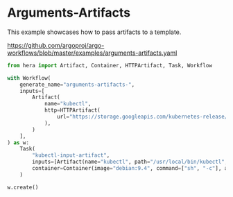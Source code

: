 # Arguments-Artifacts

This example showcases how to pass artifacts to a template.

https://github.com/argoproj/argo-workflows/blob/master/examples/arguments-artifacts.yaml

```python
from hera import Artifact, Container, HTTPArtifact, Task, Workflow

with Workflow(
    generate_name="arguments-artifacts-",
    inputs=[
        Artifact(
            name="kubectl",
            http=HTTPArtifact(
                url="https://storage.googleapis.com/kubernetes-release/release/v1.8.0/bin/linux/amd64/kubectl"
            ),
        )
    ],
) as w:
    Task(
        "kubectl-input-artifact",
        inputs=[Artifact(name="kubectl", path="/usr/local/bin/kubectl", mode=755)],
        container=Container(image="debian:9.4", command=["sh", "-c"], args=["kubectl", "version"]),
    )

w.create()
```
